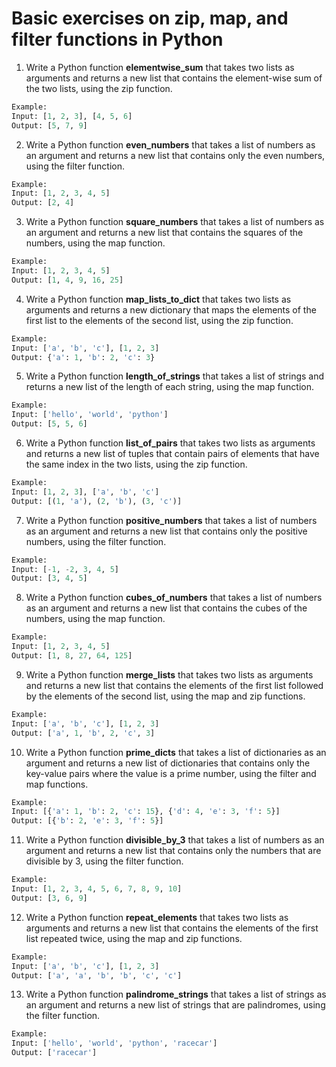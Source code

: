 # Basic exercises on zip, map, and filter functions in Python

1. Write a Python function **elementwise_sum** that takes two lists as arguments and returns a new list that contains the element-wise sum of the two lists, using the zip function.

```python
Example:
Input: [1, 2, 3], [4, 5, 6]
Output: [5, 7, 9]
```

2. Write a Python function **even_numbers** that takes a list of numbers as an argument and returns a new list that contains only the even numbers, using the filter function.

```python
Example:
Input: [1, 2, 3, 4, 5]
Output: [2, 4]
```

3. Write a Python function **square_numbers** that takes a list of numbers as an argument and returns a new list that contains the squares of the numbers, using the map function.

```python
Example:
Input: [1, 2, 3, 4, 5]
Output: [1, 4, 9, 16, 25]
```


4. Write a Python function **map_lists_to_dict** that takes two lists as arguments and returns a new dictionary that maps the elements of the first list to the elements of the second list, using the zip function.

```python
Example:
Input: ['a', 'b', 'c'], [1, 2, 3]
Output: {'a': 1, 'b': 2, 'c': 3}
```

5. Write a Python function **length_of_strings** that takes a list of strings and returns a new list of the length of each string, using the map function.

```python
Example:
Input: ['hello', 'world', 'python']
Output: [5, 5, 6]
```

6. Write a Python function **list_of_pairs** that takes two lists as arguments and returns a new list of tuples that contain pairs of elements that have the same index in the two lists, using the zip function.

```python
Example:
Input: [1, 2, 3], ['a', 'b', 'c']
Output: [(1, 'a'), (2, 'b'), (3, 'c')]
```

7. Write a Python function **positive_numbers** that takes a list of numbers as an argument and returns a new list that contains only the positive numbers, using the filter function.

```python
Example:
Input: [-1, -2, 3, 4, 5]
Output: [3, 4, 5]
```

8. Write a Python function **cubes_of_numbers** that takes a list of numbers as an argument and returns a new list that contains the cubes of the numbers, using the map function.

```python
Example:
Input: [1, 2, 3, 4, 5]
Output: [1, 8, 27, 64, 125]
```

9. Write a Python function **merge_lists** that takes two lists as arguments and returns a new list that contains the elements of the first list followed by the elements of the second list, using the map and zip functions.

```python
Example:
Input: ['a', 'b', 'c'], [1, 2, 3]
Output: ['a', 1, 'b', 2, 'c', 3]
```

10. Write a Python function **prime_dicts** that takes a list of dictionaries as an argument and returns a new list of dictionaries that contains only the key-value pairs where the value is a prime number, using the filter and map functions.

```python
Example:
Input: [{'a': 1, 'b': 2, 'c': 15}, {'d': 4, 'e': 3, 'f': 5}]
Output: [{'b': 2, 'e': 3, 'f': 5}]
```

11. Write a Python function **divisible_by_3** that takes a list of numbers as an argument and returns a new list that contains only the numbers that are divisible by 3, using the filter function.

```python
Example:
Input: [1, 2, 3, 4, 5, 6, 7, 8, 9, 10]
Output: [3, 6, 9]
```

12. Write a Python function **repeat_elements** that takes two lists as arguments and returns a new list that contains the elements of the first list repeated twice, using the map and zip functions.

```python
Example:
Input: ['a', 'b', 'c'], [1, 2, 3]
Output: ['a', 'a', 'b', 'b', 'c', 'c']
```

13. Write a Python function **palindrome_strings** that takes a list of strings as an argument and returns a new list of strings that are palindromes, using the filter function.

```python
Example:
Input: ['hello', 'world', 'python', 'racecar']
Output: ['racecar']
```